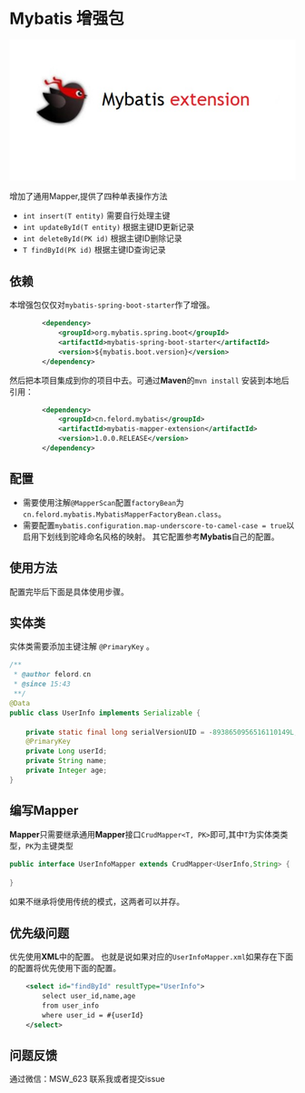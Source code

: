 # Mybatis 增强包 

![](./mybatis-extension.jpg)

增加了通用Mapper,提供了四种单表操作方法

 - `int insert(T entity)` 需要自行处理主键
 - `int updateById(T entity)` 根据主键ID更新记录
 - `int deleteById(PK id)` 根据主键ID删除记录
 - `T findById(PK id)`  根据主键ID查询记录
 
 
## 依赖

本增强包仅仅对`mybatis-spring-boot-starter`作了增强。

```xml
        <dependency>
            <groupId>org.mybatis.spring.boot</groupId>
            <artifactId>mybatis-spring-boot-starter</artifactId>
            <version>${mybatis.boot.version}</version>
        </dependency>
``` 
然后把本项目集成到你的项目中去。可通过**Maven**的`mvn install` 安装到本地后引用：
```xml
        <dependency>
            <groupId>cn.felord.mybatis</groupId>
            <artifactId>mybatis-mapper-extension</artifactId>
            <version>1.0.0.RELEASE</version>
        </dependency>
``` 
## 配置
- 需要使用注解`@MapperScan`配置`factoryBean`为`cn.felord.mybatis.MybatisMapperFactoryBean.class`。 
- 需要配置`mybatis.configuration.map-underscore-to-camel-case = true`以启用下划线到驼峰命名风格的映射。
其它配置参考**Mybatis**自己的配置。
 
 
## 使用方法
配置完毕后下面是具体使用步骤。

## 实体类
实体类需要添加主键注解 `@PrimaryKey` 。
```java
/**
 * @author felord.cn
 * @since 15:43
 **/
@Data
public class UserInfo implements Serializable {

    private static final long serialVersionUID = -8938650956516110149L;
    @PrimaryKey
    private Long userId;
    private String name;
    private Integer age;
}
```
## 编写Mapper
**Mapper**只需要继承通用**Mapper**接口`CrudMapper<T, PK>`即可,其中`T`为实体类类型，`PK`为主键类型

```java
public interface UserInfoMapper extends CrudMapper<UserInfo,String> {

}
``` 
如果不继承将使用传统的模式，这两者可以并存。

## 优先级问题

优先使用**XML**中的配置。
也就是说如果对应的`UserInfoMapper.xml`如果存在下面的配置将优先使用下面的配置。
```xml
    <select id="findById" resultType="UserInfo">
        select user_id,name,age 
        from user_info
        where user_id = #{userId}
    </select>
```
## 问题反馈

通过微信：MSW_623 联系我或者提交issue 